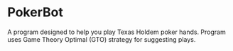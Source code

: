# PokerBot
A program designed to help you play Texas Holdem poker hands. Program uses Game Theory Optimal (GTO) strategy for suggesting plays.

